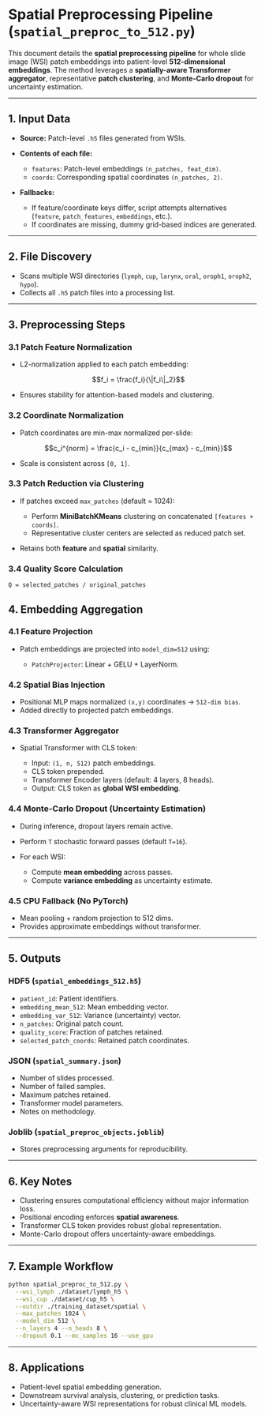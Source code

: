# Spatial Preprocessing Pipeline (`spatial_preproc_to_512.py`)

This document details the **spatial preprocessing pipeline** for whole slide image (WSI) patch embeddings into patient-level **512-dimensional embeddings**. The method leverages a **spatially-aware Transformer aggregator**, representative **patch clustering**, and **Monte-Carlo dropout** for uncertainty estimation.

---

## **1. Input Data**

* **Source:** Patch-level `.h5` files generated from WSIs.
* **Contents of each file:**

  * `features`: Patch-level embeddings `(n_patches, feat_dim)`.
  * `coords`: Corresponding spatial coordinates `(n_patches, 2)`.
* **Fallbacks:**

  * If feature/coordinate keys differ, script attempts alternatives (`feature`, `patch_features`, `embeddings`, etc.).
  * If coordinates are missing, dummy grid-based indices are generated.

---

## **2. File Discovery**

* Scans multiple WSI directories (`lymph`, `cup`, `larynx`, `oral`, `oroph1`, `oroph2`, `hypo`).
* Collects all `.h5` patch files into a processing list.

---

## **3. Preprocessing Steps**

### **3.1 Patch Feature Normalization**

* L2-normalization applied to each patch embedding:

  ```math
  f_i = \frac{f_i}{\|f_i\|_2}
  ```
* Ensures stability for attention-based models and clustering.

### **3.2 Coordinate Normalization**

* Patch coordinates are min-max normalized per-slide:

  ```math
  c_i^{norm} = \frac{c_i - c_{min}}{c_{max} - c_{min}}
  ```
* Scale is consistent across `[0, 1]`.

### **3.3 Patch Reduction via Clustering**

* If patches exceed `max_patches` (default = 1024):

  * Perform **MiniBatchKMeans** clustering on concatenated `[features + coords]`.
  * Representative cluster centers are selected as reduced patch set.
* Retains both **feature** and **spatial** similarity.

### **3.4 Quality Score Calculation**

```
Q = selected_patches / original_patches
```



## **4. Embedding Aggregation**

### **4.1 Feature Projection**

* Patch embeddings are projected into `model_dim=512` using:

  * `PatchProjector`: Linear + GELU + LayerNorm.

### **4.2 Spatial Bias Injection**

* Positional MLP maps normalized `(x,y)` coordinates → `512-dim bias`.
* Added directly to projected patch embeddings.

### **4.3 Transformer Aggregator**

* Spatial Transformer with CLS token:

  * Input: `(1, n, 512)` patch embeddings.
  * CLS token prepended.
  * Transformer Encoder layers (default: 4 layers, 8 heads).
  * Output: CLS token as **global WSI embedding**.

### **4.4 Monte-Carlo Dropout (Uncertainty Estimation)**

* During inference, dropout layers remain active.
* Perform `T` stochastic forward passes (default `T=16`).
* For each WSI:

  * Compute **mean embedding** across passes.
  * Compute **variance embedding** as uncertainty estimate.

### **4.5 CPU Fallback (No PyTorch)**

* Mean pooling + random projection to 512 dims.
* Provides approximate embeddings without transformer.

---

## **5. Outputs**

### **HDF5 (`spatial_embeddings_512.h5`)**

* `patient_id`: Patient identifiers.
* `embedding_mean_512`: Mean embedding vector.
* `embedding_var_512`: Variance (uncertainty) vector.
* `n_patches`: Original patch count.
* `quality_score`: Fraction of patches retained.
* `selected_patch_coords`: Retained patch coordinates.

### **JSON (`spatial_summary.json`)**

* Number of slides processed.
* Number of failed samples.
* Maximum patches retained.
* Transformer model parameters.
* Notes on methodology.

### **Joblib (`spatial_preproc_objects.joblib`)**

* Stores preprocessing arguments for reproducibility.

---

## **6. Key Notes**

* Clustering ensures computational efficiency without major information loss.
* Positional encoding enforces **spatial awareness**.
* Transformer CLS token provides robust global representation.
* Monte-Carlo dropout offers uncertainty-aware embeddings.

---

## **7. Example Workflow**

```bash
python spatial_preproc_to_512.py \
  --wsi_lymph ./dataset/lymph_h5 \
  --wsi_cup ./dataset/cup_h5 \
  --outdir ./training_dataset/spatial \
  --max_patches 1024 \
  --model_dim 512 \
  --n_layers 4 --n_heads 8 \
  --dropout 0.1 --mc_samples 16 --use_gpu
```

---

## **8. Applications**

* Patient-level spatial embedding generation.
* Downstream survival analysis, clustering, or prediction tasks.
* Uncertainty-aware WSI representations for robust clinical ML models.
